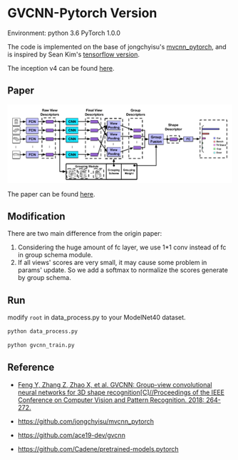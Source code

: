 # GVCNN-Pytorch Version
Environment: python 3.6   PyTorch 1.0.0

The code is implemented on the base of jongchyisu's [mvcnn_pytorch](https://github.com/jongchyisu/mvcnn_pytorch), and is inspired by Sean Kim's [tensorflow version](https://github.com/ace19-dev/gvcnn).

The inception v4 can be found [here](https://github.com/Cadene/pretrained-models.pytorch).

## Paper
![](resources/gvcnn.png)

The paper can be found [here](http://openaccess.thecvf.com/content_cvpr_2018/papers/Feng_GVCNN_Group-View_Convolutional_CVPR_2018_paper.pdf).

## Modification
There are two main difference from the origin paper:

1. Considering the huge amount of fc layer, we use 1*1 conv instead of fc in group schema module. 
2. If all views' scores are very small, it may cause some problem in params' update. So we add a softmax to normalize the scores generate by group schema.

## Run

modify `root` in data_process.py to your ModelNet40 dataset.

``` sh
python data_process.py
```

```sh
python gvcnn_train.py
```

## Reference

- [Feng Y, Zhang Z, Zhao X, et al. GVCNN: Group-view convolutional neural networks for 3D shape recognition[C]//Proceedings of the IEEE Conference on Computer Vision and Pattern Recognition. 2018: 264-272.](http://openaccess.thecvf.com/content_cvpr_2018/papers/Feng_GVCNN_Group-View_Convolutional_CVPR_2018_paper.pdf)
- https://github.com/jongchyisu/mvcnn_pytorch

- https://github.com/ace19-dev/gvcnn
- https://github.com/Cadene/pretrained-models.pytorch
